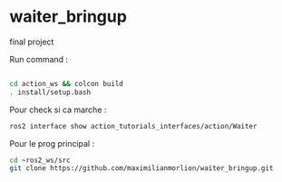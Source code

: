 # waiter_bringup
final project



Run command : 
```bash

cd action_ws && colcon build
. install/setup.bash
```
Pour check si ca marche :
```bash
ros2 interface show action_tutorials_interfaces/action/Waiter
```

Pour le prog principal :
```bash
cd ~ros2_ws/src
git clone https://github.com/maximilianmorlion/waiter_bringup.git
```

